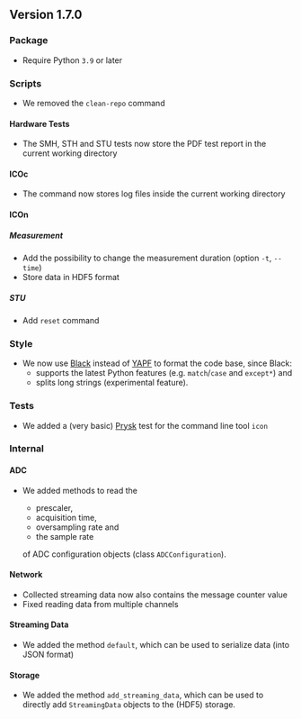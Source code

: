## Version 1.7.0

### Package

- Require Python `3.9` or later

### Scripts

- We removed the `clean-repo` command

#### Hardware Tests

- The SMH, STH and STU tests now store the PDF test report in the current working directory

#### ICOc

- The command now stores log files inside the current working directory

#### ICOn

##### Measurement

- Add the possibility to change the measurement duration (option `-t`, `--time`)
- Store data in HDF5 format

##### STU

- Add `reset` command

### Style

- We now use [Black][] instead of [YAPF](https://github.com/google/yapf) to format the code base, since Black:
  - supports the latest Python features (e.g. `match`/`case` and `except*`) and
  - splits long strings (experimental feature).

[Black]: https://github.com/psf/black

### Tests

- We added a (very basic) [Prysk](https://pypi.org/project/prysk/) test for the command line tool `icon`

### Internal

#### ADC

- We added methods to read the

  - prescaler,
  - acquisition time,
  - oversampling rate and
  - the sample rate

  of ADC configuration objects (class `ADCConfiguration`).

#### Network

- Collected streaming data now also contains the message counter value
- Fixed reading data from multiple channels

#### Streaming Data

- We added the method `default`, which can be used to serialize data (into JSON format)

#### Storage

- We added the method `add_streaming_data`, which can be used to directly add `StreamingData` objects to the (HDF5) storage.
